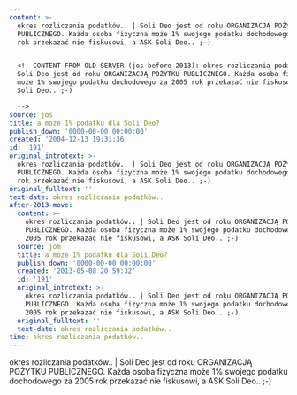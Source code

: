 ```yaml
---
content: >-
  okres rozliczania podatków.. | Soli Deo jest od roku ORGANIZACJĄ POŻYTKU
  PUBLICZNEGO. Każda osoba fizyczna może 1% swojego podatku dochodowego za 2005
  rok przekazać nie fiskusowi, a ASK Soli Deo.. ;-)


  <!--CONTENT FROM OLD SERVER (jos before 2013): okres rozliczania podatków.. |
  Soli Deo jest od roku ORGANIZACJĄ POŻYTKU PUBLICZNEGO. Każda osoba fizyczna
  może 1% swojego podatku dochodowego za 2005 rok przekazać nie fiskusowi, a ASK
  Soli Deo.. ;-)

  -->
source: jos
title: a może 1% podatku dla Soli Deo?
publish_down: '0000-00-00 00:00:00'
created: '2004-12-13 19:31:36'
id: '191'
original_introtext: >-
  okres rozliczania podatków.. | Soli Deo jest od roku ORGANIZACJĄ POŻYTKU
  PUBLICZNEGO. Każda osoba fizyczna może 1% swojego podatku dochodowego za 2005
  rok przekazać nie fiskusowi, a ASK Soli Deo.. ;-)
original_fulltext: ''
text-date: okres rozliczania podatków..
after-2013-move:
  content: >-
    okres rozliczania podatków.. | Soli Deo jest od roku ORGANIZACJĄ POŻYTKU
    PUBLICZNEGO. Każda osoba fizyczna może 1% swojego podatku dochodowego za
    2005 rok przekazać nie fiskusowi, a ASK Soli Deo.. ;-)
  source: jom
  title: a może 1% podatku dla Soli Deo?
  publish_down: '0000-00-00 00:00:00'
  created: '2013-05-08 20:59:32'
  id: '191'
  original_introtext: >-
    okres rozliczania podatków.. | Soli Deo jest od roku ORGANIZACJĄ POŻYTKU
    PUBLICZNEGO. Każda osoba fizyczna może 1% swojego podatku dochodowego za
    2005 rok przekazać nie fiskusowi, a ASK Soli Deo.. ;-)
  original_fulltext: ''
  text-date: okres rozliczania podatków..
time: okres rozliczania podatków..
---
```

okres rozliczania podatków.. | Soli Deo jest od roku ORGANIZACJĄ POŻYTKU PUBLICZNEGO. Każda osoba fizyczna może 1% swojego podatku dochodowego za 2005 rok przekazać nie fiskusowi, a ASK Soli Deo.. ;-)

<!--CONTENT FROM OLD SERVER (jos before 2013): okres rozliczania podatków.. | Soli Deo jest od roku ORGANIZACJĄ POŻYTKU PUBLICZNEGO. Każda osoba fizyczna może 1% swojego podatku dochodowego za 2005 rok przekazać nie fiskusowi, a ASK Soli Deo.. ;-)
-->

<!--{{json:{"created_date":"2004-12-13 19:31:36","publish_down":"0000-00-00 00:00:00","id":"191"}}}-->